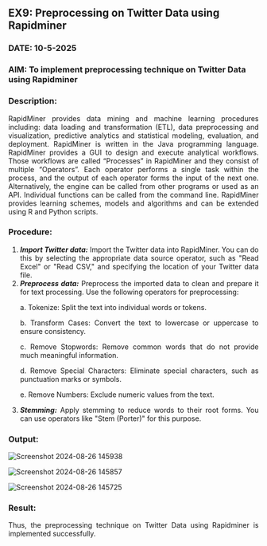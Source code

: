 ## EX9: Preprocessing on Twitter Data using Rapidminer


### DATE: 10-5-2025

### AIM: To implement preprocessing technique on Twitter Data using Rapidminer


### Description: 
<div align = "justify">
RapidMiner provides data mining and machine learning procedures including: data loading and transformation (ETL), data preprocessing and visualization, 
predictive analytics and statistical modeling, evaluation, and deployment. RapidMiner is written in the Java programming language. 
RapidMiner provides a GUI to design and execute analytical workflows. Those workflows are called “Processes” in RapidMiner and they consist of multiple “Operators”. 
Each operator performs a single task within the process, and the output of each operator forms the input of the next one. Alternatively, the engine can be called from 
other programs or used as an API. Individual functions can be called from the command line. 
RapidMiner provides learning schemes, models and algorithms and can be extended using R and Python scripts.

### Procedure:
1) ***Import Twitter data:*** Import the Twitter data into RapidMiner. You can do this by selecting the appropriate
data source operator, such as "Read Excel" or "Read CSV," and specifying the location of your Twitter data
file.
2) ***Preprocess data:*** Preprocess the imported data to clean and prepare it for text processing. Use the following
operators for preprocessing:
    <p>a. Tokenize: Split the text into individual words or tokens.
    <p>b. Transform Cases: Convert the text to lowercase or uppercase to ensure consistency.
    <p>c. Remove Stopwords: Remove common words that do not provide much meaningful information.
    <p>d. Remove Special Characters: Eliminate special characters, such as punctuation marks or symbols.
    <p>e. Remove Numbers: Exclude numeric values from the text.
3) ***Stemming:*** Apply stemming to reduce words to their root forms. You can use operators like "Stem (Porter)"
for this purpose.


### Output:
![Screenshot 2024-08-26 145938](https://github.com/user-attachments/assets/6acf5fde-452d-4510-b7c0-1ae9a477d63d)

![Screenshot 2024-08-26 145857](https://github.com/user-attachments/assets/3d6b5828-b84e-47a6-9ae6-99d7a3c91d63)

![Screenshot 2024-08-26 145725](https://github.com/user-attachments/assets/d791713e-86c3-4d86-85e3-632b518792c7)

### Result:
Thus, the preprocessing technique on Twitter Data using Rapidminer is implemented successfully.

